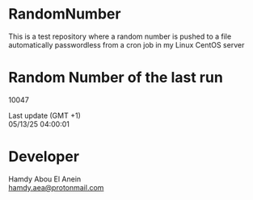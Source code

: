 # RandomNumber    
This is a test repository where a random number is pushed to a file automatically passwordless from a cron job in my Linux CentOS server    
# Random Number of the last run   
10047
      
Last update (GMT +1)    
05/13/25 04:00:01
# Developer    
Hamdy Abou El Anein   
hamdy.aea@protonmail.com
